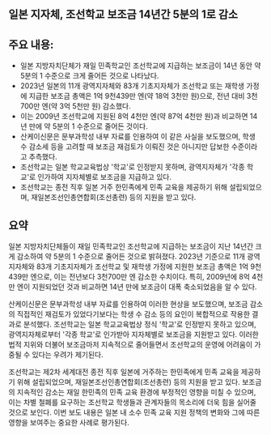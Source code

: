## 일본 지자체, 조선학교 보조금 14년간 5분의 1로 감소

## 주요 내용:
*   일본 지방자치단체가 재일 민족학교인 조선학교에 지급하는 보조금이 14년 동안 약 5분의 1 수준으로 크게 줄어든 것으로 나타났다.
*   2023년 일본의 11개 광역지자체와 83개 기초지자체가 조선학교 또는 재학생 가정에 지급한 보조금 총액은 1억 9천439만 엔(약 18억 3천만 원)으로, 전년 대비 3천700만 엔(약 3억 5천만 원) 감소했다.
*   이는 2009년 조선학교에 지원된 8억 4천만 엔(약 87억 4천만 원)과 비교하면 14년 만에 약 5분의 1 수준으로 줄어든 것이다.
*   산케이신문은 문부과학성 내부 자료를 인용하여 이 같은 사실을 보도했으며, 학생 수 감소세 등을 고려할 때 보조금 재검토가 이뤄진 것은 아니지만 답보한 수준이라고 추측했다.
*   조선학교는 일본 학교교육법상 '학교'로 인정받지 못하며, 광역지자체가 '각종 학교'로 인가하여 지자체별로 보조금을 지급하고 있다.
*   조선학교는 종전 직후 일본 거주 한민족에게 민족 교육을 제공하기 위해 설립되었으며, 재일본조선인총연합회(조선총련) 등의 지원을 받고 있다.

## 요약
일본 지방자치단체들이 재일 민족학교인 조선학교에 지급하는 보조금이 지난 14년간 크게 감소하여 약 5분의 1 수준으로 줄어든 것으로 밝혀졌다. 2023년 기준으로 11개 광역지자체와 83개 기초지자체가 조선학교 및 재학생 가정에 지원한 보조금 총액은 1억 9천439만 엔으로, 이는 전년보다 3천700만 엔 감소한 수치이다. 특히, 2009년에 8억 4천만 엔이 지원되었던 것과 비교하면 14년 만에 보조금이 대폭 축소되었음을 알 수 있다.

산케이신문은 문부과학성 내부 자료를 인용하여 이러한 현상을 보도했으며, 보조금 감소의 직접적인 재검토가 있었다기보다는 학생 수 감소 등의 요인이 복합적으로 작용한 결과로 분석했다. 조선학교는 일본 학교교육법상 정식 '학교'로 인정받지 못하고 있으며, 광역지자체로부터 '각종 학교'로 인가받아 지자체별로 보조금을 지원받고 있다. 이러한 법적 지위와 더불어 보조금마저 지속적으로 줄어들면서 조선학교의 운영에 어려움이 가중될 수 있다는 우려가 제기된다.

조선학교는 제2차 세계대전 종전 직후 일본에 거주하는 한민족에게 민족 교육을 제공하기 위해 설립되었으며, 재일본조선인총연합회(조선총련) 등의 지원을 받고 있다. 보조금의 지속적인 감소는 재일 한민족의 민족 교육 환경에 부정적인 영향을 미칠 수 있으며, 이는 차별 철폐를 요구하는 조선학교 학생들과 관계자들의 목소리에 더욱 힘을 실어줄 것으로 보인다. 이번 보도 내용은 일본 내 소수 민족 교육 지원 정책의 변화와 그에 따른 영향을 보여주는 중요한 사례로 평가된다.
